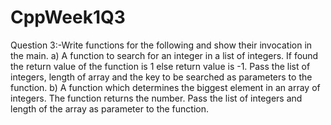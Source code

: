 # CppWeek1Q3
Question 3:-Write functions for the following and show their invocation in the main. 
a) A function to search for an integer in a list of integers. If found the return value of the function is 1 else return value is -1. Pass the list of integers, length of array and the key to be searched as parameters to the function.
b) A function which determines the biggest element in an array of integers. The function returns the number. Pass the list of integers and length of the array as parameter to the function.
